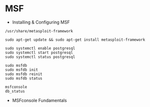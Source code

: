 # MSF

- Installing & Configuring MSF
```
/usr/share/metasploit-framework

sudo apt-get update && sudo apt-get install metasploit-framework

sudo systemctl enable postgresql
sudo systemctl start postgresql
sudo systemctl status postgresql

sudo msfdb
sudo msfdb init
sudo msfdb reinit
sudo msfdb status

msfconsole
db_status
```

- MSFconsole Fundamentals
